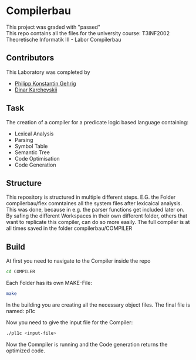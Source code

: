 # Compilerbau

This project was graded with "passed"  
This repo contains all the files for the university course: T3INF2002 Theoretische Informatik III - Labor Compilerbau

## Contributors

This Laboratory was completed by

- [Philipp Konstantin Gehrig](https://github.com/philippgehrig) 
- [Dinar Karchevskii](https://github.com/karchevskii)


##  Task

The creation of a compiler for a predicate logic based language containing:
- Lexical Analysis
- Parsing
- Symbol Table
- Semantic Tree
- Code Optimisation
- Code Generation

## Structure

This repository is structured in multiple different steps. E.G. the Folder compilerbau/flex comntaines all the system files after lexicaical analysis. This was done, because in e.g. the parser functions get included later on. By safing the different Workspaces in their own different folder, others that want to replicate this compiler, can do so more easily. The full compiler is at all times saved in the folder compilerbau/COMPILER

## Build

At first you need to navigate to the Compiler inside the repo
```bash
cd COMPILER
```

Each Folder has its own MAKE-File:
```bash
make
```
In the building you are creating all the necessary object files.
The final file is named: pl1c

Now you need to give the input file for the Compiler:
```bash
./pl1c <input-file>
```

Now the Comnpiler is running and the Code generation returns the optimized code.
